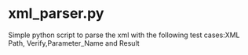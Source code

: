 # xml_parser.py
Simple python script to parse the xml with the following test cases:XML Path, Verify,Parameter_Name and Result
